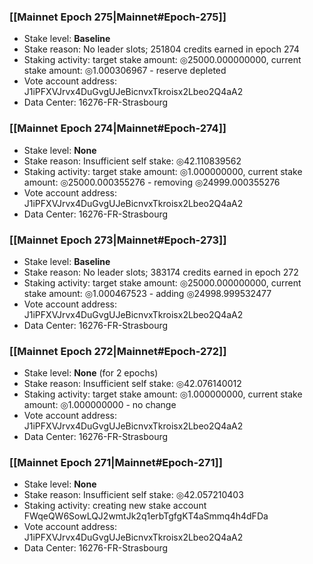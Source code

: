 ### [[Mainnet Epoch 275|Mainnet#Epoch-275]]
* Stake level: **Baseline**
* Stake reason: No leader slots; 251804 credits earned in epoch 274
* Staking activity: target stake amount: ◎25000.000000000, current stake amount: ◎1.000306967 - reserve depleted
* Vote account address: J1iPFXVJrvx4DuGvgUJeBicnvxTkroisx2Lbeo2Q4aA2
* Data Center: 16276-FR-Strasbourg
### [[Mainnet Epoch 274|Mainnet#Epoch-274]]
* Stake level: **None**
* Stake reason: Insufficient self stake: ◎42.110839562
* Staking activity: target stake amount: ◎1.000000000, current stake amount: ◎25000.000355276 - removing ◎24999.000355276
* Vote account address: J1iPFXVJrvx4DuGvgUJeBicnvxTkroisx2Lbeo2Q4aA2
* Data Center: 16276-FR-Strasbourg
### [[Mainnet Epoch 273|Mainnet#Epoch-273]]
* Stake level: **Baseline**
* Stake reason: No leader slots; 383174 credits earned in epoch 272
* Staking activity: target stake amount: ◎25000.000000000, current stake amount: ◎1.000467523 - adding ◎24998.999532477
* Vote account address: J1iPFXVJrvx4DuGvgUJeBicnvxTkroisx2Lbeo2Q4aA2
* Data Center: 16276-FR-Strasbourg
### [[Mainnet Epoch 272|Mainnet#Epoch-272]]
* Stake level: **None** (for 2 epochs)
* Stake reason: Insufficient self stake: ◎42.076140012
* Staking activity: target stake amount: ◎1.000000000, current stake amount: ◎1.000000000 - no change
* Vote account address: J1iPFXVJrvx4DuGvgUJeBicnvxTkroisx2Lbeo2Q4aA2
* Data Center: 16276-FR-Strasbourg
### [[Mainnet Epoch 271|Mainnet#Epoch-271]]
* Stake level: **None**
* Stake reason: Insufficient self stake: ◎42.057210403
* Staking activity: creating new stake account FWqeQW6SowLQJ2wmtJk2q1erbTgfgKT4aSmmq4h4dFDa
* Vote account address: J1iPFXVJrvx4DuGvgUJeBicnvxTkroisx2Lbeo2Q4aA2
* Data Center: 16276-FR-Strasbourg
